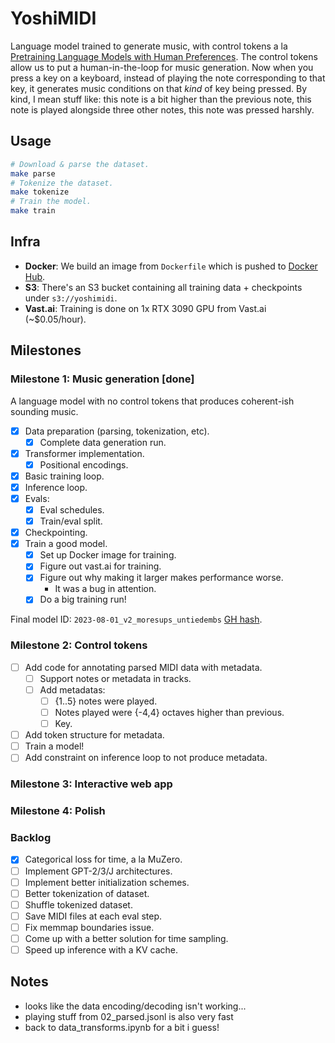 # YoshiMIDI

Language model trained to generate music, with control tokens a la [Pretraining Language Models with Human Preferences](https://arxiv.org/abs/2302.08582). The control tokens allow us to put a human-in-the-loop for music generation. Now when you press a key on a keyboard, instead of playing the note corresponding to that key, it generates music conditions on that *kind* of key being pressed. By kind, I mean stuff like: this note is a bit higher than the previous note, this note is played alongside three other notes, this note was pressed harshly.

## Usage

```bash
# Download & parse the dataset.
make parse
# Tokenize the dataset.
make tokenize
# Train the model.
make train
```

## Infra
- **Docker**: We build an image from `Dockerfile` which is pushed to [Docker Hub](https://hub.docker.com/repository/docker/mishajw/yoshimidi/).
- **S3**: There's an S3 bucket containing all training data + checkpoints under `s3://yoshimidi`.
- **Vast.ai**: Training is done on 1x RTX 3090 GPU from Vast.ai (~$0.05/hour).

## Milestones

### Milestone 1: Music generation [done]
A language model with no control tokens that produces coherent-ish sounding music.

- [x] Data preparation (parsing, tokenization, etc).
  - [x] Complete data generation run.
- [x] Transformer implementation.
  - [x] Positional encodings.
- [x] Basic training loop.
- [x] Inference loop.
- [x] Evals:
  - [x] Eval schedules.
  - [x] Train/eval split.
- [x] Checkpointing.
- [x] Train a good model.
  - [x] Set up Docker image for training.
  - [x] Figure out vast.ai for training.
  - [x] Figure out why making it larger makes performance worse.
    - It was a bug in attention.
  - [x] Do a big training run!

Final model ID: `2023-08-01_v2_moresups_untiedembs` [GH hash](https://github.com/mishajw/yoshimidi/commit/eafc7b8a3d48a2c893c4fc38a3c302f3131ba874).

### Milestone 2: Control tokens
- [ ] Add code for annotating parsed MIDI data with metadata.
  - [ ] Support notes or metadata in tracks.
  - [ ] Add metadatas:
    - [ ] {1..5} notes were played.
    - [ ] Notes played were {-4,4} octaves higher than previous.
    - [ ] Key.
- [ ] Add token structure for metadata.
- [ ] Train a model!
- [ ] Add constraint on inference loop to not produce metadata.

### Milestone 3: Interactive web app

### Milestone 4: Polish

### Backlog
- [x] Categorical loss for time, a la MuZero.
- [ ] Implement GPT-2/3/J architectures.
- [ ] Implement better initialization schemes.
- [ ] Better tokenization of dataset.
- [ ] Shuffle tokenized dataset.
- [ ] Save MIDI files at each eval step.
- [ ] Fix memmap boundaries issue.
- [ ] Come up with a better solution for time sampling.
- [ ] Speed up inference with a KV cache.

## Notes
- looks like the data encoding/decoding isn't working...
- playing stuff from 02_parsed.jsonl is also very fast
- back to data_transforms.ipynb for a bit i guess!
